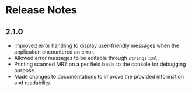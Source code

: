 # Release Notes
## 2.1.0
* Improved error handling to display user-friendly messages when the application encountered an error.
* Allowed error messages to be editable through `strings.xml`.
* Printing scanned MRZ on a per field basis to the console for debugging purpose.
* Made changes to documentations to improve the provided information and readability.
